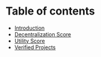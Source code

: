 # Table of contents

* [Introduction](README.md)
* [Decentralization Score](decentralization-score.md)
* [Utility Score](utility-score.md)
* [Verified Projects](verified-projects.md)
